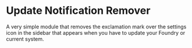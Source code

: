 # Update Notification Remover

A very simple module that removes the exclamation mark over the settings icon in the sidebar that appears when you have to update your Foundry or current system.